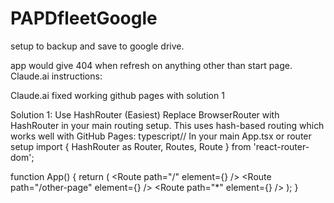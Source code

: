 # PAPDfleetGoogle
setup to backup and save to google drive.

app would give 404 when refresh on anything other than start page.  Claude.ai instructions:

Claude.ai fixed working github pages with solution 1

Solution 1: Use HashRouter (Easiest)
Replace BrowserRouter with HashRouter in your main routing setup. This uses hash-based routing which works well with GitHub Pages:
typescript// In your main App.tsx or router setup
import { HashRouter as Router, Routes, Route } from 'react-router-dom';

function App() {
  return (
    <Router>
      <Routes>
        <Route path="/" element={<HomePage />} />
        <Route path="/other-page" element={<OtherPage />} />
        <Route path="*" element={<NotFound />} />
      </Routes>
    </Router>
  );
}
